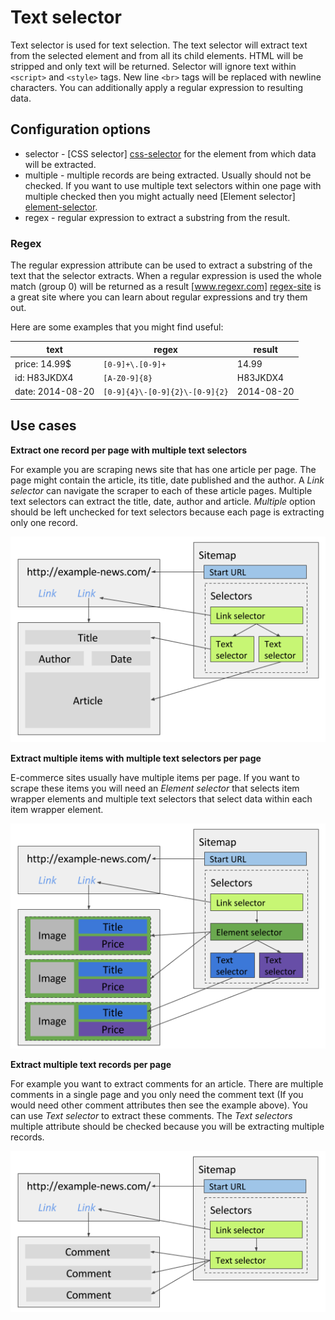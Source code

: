 # Text selector

Text selector is used for text selection. The text selector will extract text
from the selected element and from all its child elements. HTML will be
stripped and only text will be returned. Selector will ignore text within
`<script>` and `<style>` tags. New line `<br>` tags will be replaced with
newline characters. You can additionally apply a regular expression to
resulting data.

## Configuration options

 * selector - [CSS selector] [css-selector] for the element from which data
 will be extracted.
 * multiple - multiple records are being extracted. Usually should not be
 checked. If you want to use multiple text selectors within one page with
 multiple checked then you might actually need
 [Element selector] [element-selector].
 * regex - regular expression to extract a substring from the result.

### Regex

The regular expression attribute can be used to extract a substring of the text
that the selector extracts. When a regular expression is used the whole match
(group 0) will be returned as a result  [www.regexr.com] [regex-site] is a
great site where you can learn about regular expressions and try them out.

Here are some examples that you might find useful:

| text             	| regex                          	| result     	|
|------------------	|--------------------------------	|------------	|
| price: 14.99$    	| `[0-9]+\.[0-9]+`               	| 14.99      	|
| id: H83JKDX4     	| `[A-Z0-9]{8}`                  	| H83JKDX4   	|
| date: 2014-08-20 	| `[0-9]{4}\-[0-9]{2}\-[0-9]{2}` 	| 2014-08-20 	|

## Use cases
**Extract one record per page with multiple text selectors**

For example you are scraping news site that has one article per page. The page
might contain the article, its title, date published and the author. A
*Link selector* can navigate the scraper to each of these article pages.
Multiple text selectors can extract the title, date, author and article.
*Multiple* option should be left unchecked for text selectors because each page
is extracting only one record.

![Fig. 1: Multiple text selectors per page][text-selector-multiple-single-text-selectors-in-one-page]

**Extract multiple items with multiple text selectors per page**

E-commerce sites usually have multiple items per page. If you want to scrape
these items you will need an *Element selector* that selects item wrapper
elements and multiple text selectors that select data within each item wrapper
element.

![Fig. 2: Multiple elements with text selectors. Some arrows are skipped.][text-selector-multiple-elements-with-text-selectors]

**Extract multiple text records per page**

For example you want to extract comments for an article. There are multiple
comments in a single page and you only need the comment text (If you would need
other comment attributes then see the example above). You can use
*Text selector* to extract these comments. The *Text selectors* multiple
attribute should be checked because you will be extracting multiple records.

![Fig. 3: Text selector selects multiple comments][text-selector-multiple-per-page]


 [regex-site]: http://www.regexr.com/
 [text-selector-multiple-single-text-selectors-in-one-page]: ../images/selectors/text/text-selector-multiple-single-text-selectors-in-one-page.png?raw=true
 [text-selector-multiple-elements-with-text-selectors]: ../images/selectors/text/text-selector-multiple-elements-with-text-selectors.png?raw=true
 [text-selector-multiple-per-page]: ../images/selectors/text/text-selector-multiple-per-page.png?raw=true
 [element-selector]: Element%20selector.md
 [css-selector]: ../CSS%20selector.md
